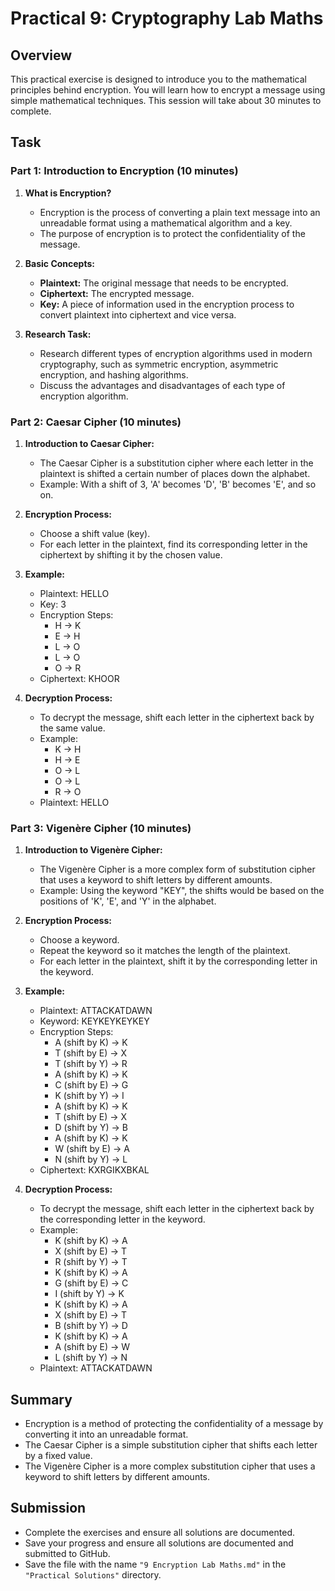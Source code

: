 # Practical 9: Cryptography Lab Maths

## Overview

This practical exercise is designed to introduce you to the mathematical principles behind encryption. You will learn how to encrypt a message using simple mathematical techniques. This session will take about 30 minutes to complete.

## Task

### Part 1: Introduction to Encryption (10 minutes)

1. **What is Encryption?**
   - Encryption is the process of converting a plain text message into an unreadable format using a mathematical algorithm and a key.
   - The purpose of encryption is to protect the confidentiality of the message.

2. **Basic Concepts:**
   - **Plaintext:** The original message that needs to be encrypted.
   - **Ciphertext:** The encrypted message.
   - **Key:** A piece of information used in the encryption process to convert plaintext into ciphertext and vice versa.

3. **Research Task:**
   - Research different types of encryption algorithms used in modern cryptography, such as symmetric encryption, asymmetric encryption, and hashing algorithms.
   - Discuss the advantages and disadvantages of each type of encryption algorithm.

### Part 2: Caesar Cipher (10 minutes)

1. **Introduction to Caesar Cipher:**
   - The Caesar Cipher is a substitution cipher where each letter in the plaintext is shifted a certain number of places down the alphabet.
   - Example: With a shift of 3, 'A' becomes 'D', 'B' becomes 'E', and so on.

2. **Encryption Process:**
   - Choose a shift value (key).
   - For each letter in the plaintext, find its corresponding letter in the ciphertext by shifting it by the chosen value.
 
3. **Example:**
   - Plaintext: HELLO
   - Key: 3
   - Encryption Steps:
     - H -> K
     - E -> H
     - L -> O
     - L -> O
     - O -> R
   - Ciphertext: KHOOR

4. **Decryption Process:**
   - To decrypt the message, shift each letter in the ciphertext back by the same value.
   - Example:
     - K -> H
     - H -> E
     - O -> L
     - O -> L
     - R -> O
   - Plaintext: HELLO

### Part 3: Vigenère Cipher (10 minutes)

1. **Introduction to Vigenère Cipher:**
   - The Vigenère Cipher is a more complex form of substitution cipher that uses a keyword to shift letters by different amounts.
   - Example: Using the keyword "KEY", the shifts would be based on the positions of 'K', 'E', and 'Y' in the alphabet.

2. **Encryption Process:**
   - Choose a keyword.
   - Repeat the keyword so it matches the length of the plaintext.
   - For each letter in the plaintext, shift it by the corresponding letter in the keyword.

3. **Example:**
   - Plaintext: ATTACKATDAWN
   - Keyword: KEYKEYKEYKEY
   - Encryption Steps:
     - A (shift by K) -> K
     - T (shift by E) -> X
     - T (shift by Y) -> R
     - A (shift by K) -> K
     - C (shift by E) -> G
     - K (shift by Y) -> I
     - A (shift by K) -> K
     - T (shift by E) -> X
     - D (shift by Y) -> B
     - A (shift by K) -> K
     - W (shift by E) -> A
     - N (shift by Y) -> L
   - Ciphertext: KXRGIKXBKAL

4. **Decryption Process:**
   - To decrypt the message, shift each letter in the ciphertext back by the corresponding letter in the keyword.
   - Example:
     - K (shift by K) -> A
     - X (shift by E) -> T
     - R (shift by Y) -> T
     - K (shift by K) -> A
     - G (shift by E) -> C
     - I (shift by Y) -> K
     - K (shift by K) -> A
     - X (shift by E) -> T
     - B (shift by Y) -> D
     - K (shift by K) -> A
     - A (shift by E) -> W
     - L (shift by Y) -> N
   - Plaintext: ATTACKATDAWN

## Summary

- Encryption is a method of protecting the confidentiality of a message by converting it into an unreadable format.
- The Caesar Cipher is a simple substitution cipher that shifts each letter by a fixed value.
- The Vigenère Cipher is a more complex substitution cipher that uses a keyword to shift letters by different amounts.

## Submission

- Complete the exercises and ensure all solutions are documented.
- Save your progress and ensure all solutions are documented and submitted to GitHub.
- Save the file with the name `"9 Encryption Lab Maths.md"` in the `"Practical Solutions"` directory.

